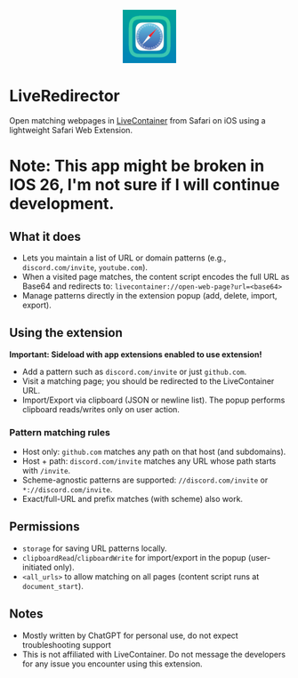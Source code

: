 <p align="center">
  <img src="DynamicRedirect%20Extension/images/icon-128.png" alt="LiveRedirector icon" width="96" height="96" />
</p>

# LiveRedirector

Open matching webpages in [LiveContainer](https://github.com/LiveContainer/LiveContainer) from Safari on iOS using a lightweight Safari Web Extension.

# Note: This app might be broken in IOS 26, I'm not sure if I will continue development.

## What it does
- Lets you maintain a list of URL or domain patterns (e.g., `discord.com/invite`, `youtube.com`).
- When a visited page matches, the content script encodes the full URL as Base64 and redirects to:
  `livecontainer://open-web-page?url=<base64>`
- Manage patterns directly in the extension popup (add, delete, import, export).

## Using the extension

**Important: Sideload with app extensions enabled to use extension!**

- Add a pattern such as `discord.com/invite` or just `github.com`.
- Visit a matching page; you should be redirected to the LiveContainer URL.
- Import/Export via clipboard (JSON or newline list). The popup performs clipboard reads/writes only on user action.

### Pattern matching rules
- Host only: `github.com` matches any path on that host (and subdomains).
- Host + path: `discord.com/invite` matches any URL whose path starts with `/invite`.
- Scheme-agnostic patterns are supported: `//discord.com/invite` or `*://discord.com/invite`.
- Exact/full-URL and prefix matches (with scheme) also work.

## Permissions
- `storage` for saving URL patterns locally.
- `clipboardRead`/`clipboardWrite` for import/export in the popup (user-initiated only).
- `<all_urls>` to allow matching on all pages (content script runs at `document_start`).

## Notes
- Mostly written by ChatGPT for personal use, do not expect troubleshooting support
- This is not affiliated with LiveContainer. Do not message the developers for any issue you encounter using this extension.
